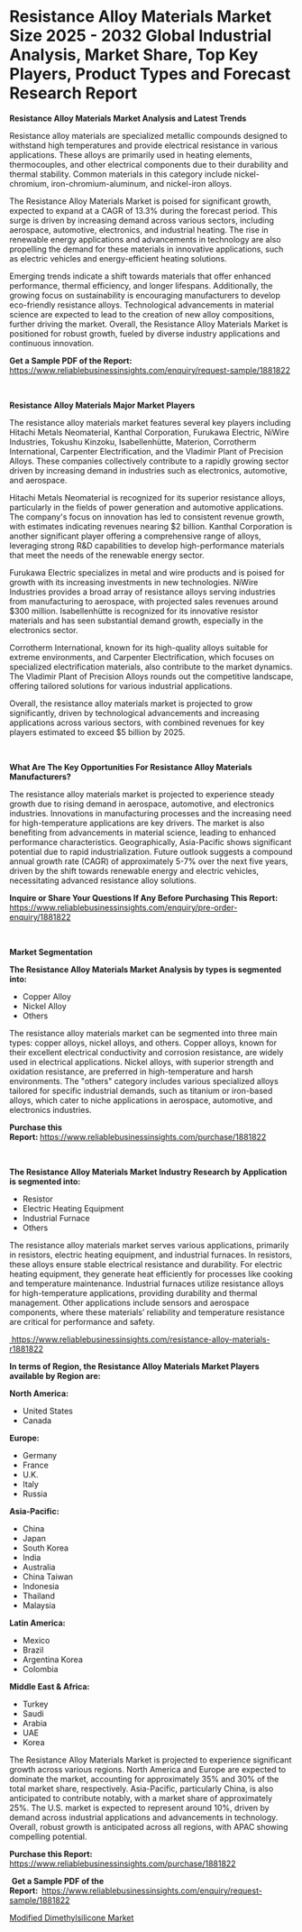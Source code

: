 <p><h1>Resistance Alloy Materials Market Size 2025 - 2032 Global Industrial Analysis, Market Share, Top Key Players, Product Types and Forecast Research Report</h1></p><p><strong>Resistance Alloy Materials Market Analysis and Latest Trends</strong></p>
<p><p>Resistance alloy materials are specialized metallic compounds designed to withstand high temperatures and provide electrical resistance in various applications. These alloys are primarily used in heating elements, thermocouples, and other electrical components due to their durability and thermal stability. Common materials in this category include nickel-chromium, iron-chromium-aluminum, and nickel-iron alloys.</p><p>The Resistance Alloy Materials Market is poised for significant growth, expected to expand at a CAGR of 13.3% during the forecast period. This surge is driven by increasing demand across various sectors, including aerospace, automotive, electronics, and industrial heating. The rise in renewable energy applications and advancements in technology are also propelling the demand for these materials in innovative applications, such as electric vehicles and energy-efficient heating solutions.</p><p>Emerging trends indicate a shift towards materials that offer enhanced performance, thermal efficiency, and longer lifespans. Additionally, the growing focus on sustainability is encouraging manufacturers to develop eco-friendly resistance alloys. Technological advancements in material science are expected to lead to the creation of new alloy compositions, further driving the market. Overall, the Resistance Alloy Materials Market is positioned for robust growth, fueled by diverse industry applications and continuous innovation.</p></p>
<p><strong>Get a Sample PDF of the Report:&nbsp;</strong> <a href="https://www.reliablebusinessinsights.com/enquiry/request-sample/1881822?utm_campaign=2032&utm_medium=2&utm_source=Github&utm_content=ia&utm_term=04022025&utm_id=resistance-alloy-materials">https://www.reliablebusinessinsights.com/enquiry/request-sample/1881822</a></p>
<p>&nbsp;</p>
<p><strong>Resistance Alloy Materials Major Market Players</strong></p>
<p><p>The resistance alloy materials market features several key players including Hitachi Metals Neomaterial, Kanthal Corporation, Furukawa Electric, NiWire Industries, Tokushu Kinzoku, Isabellenhütte, Materion, Corrotherm International, Carpenter Electrification, and the Vladimir Plant of Precision Alloys. These companies collectively contribute to a rapidly growing sector driven by increasing demand in industries such as electronics, automotive, and aerospace.</p><p>Hitachi Metals Neomaterial is recognized for its superior resistance alloys, particularly in the fields of power generation and automotive applications. The company's focus on innovation has led to consistent revenue growth, with estimates indicating revenues nearing $2 billion. Kanthal Corporation is another significant player offering a comprehensive range of alloys, leveraging strong R&D capabilities to develop high-performance materials that meet the needs of the renewable energy sector.</p><p>Furukawa Electric specializes in metal and wire products and is poised for growth with its increasing investments in new technologies. NiWire Industries provides a broad array of resistance alloys serving industries from manufacturing to aerospace, with projected sales revenues around $300 million. Isabellenhütte is recognized for its innovative resistor materials and has seen substantial demand growth, especially in the electronics sector.</p><p>Corrotherm International, known for its high-quality alloys suitable for extreme environments, and Carpenter Electrification, which focuses on specialized electrification materials, also contribute to the market dynamics. The Vladimir Plant of Precision Alloys rounds out the competitive landscape, offering tailored solutions for various industrial applications.</p><p>Overall, the resistance alloy materials market is projected to grow significantly, driven by technological advancements and increasing applications across various sectors, with combined revenues for key players estimated to exceed $5 billion by 2025.</p></p>
<p>&nbsp;</p>
<p><strong>What Are The Key Opportunities For Resistance Alloy Materials Manufacturers?</strong></p>
<p><p>The resistance alloy materials market is projected to experience steady growth due to rising demand in aerospace, automotive, and electronics industries. Innovations in manufacturing processes and the increasing need for high-temperature applications are key drivers. The market is also benefiting from advancements in material science, leading to enhanced performance characteristics. Geographically, Asia-Pacific shows significant potential due to rapid industrialization. Future outlook suggests a compound annual growth rate (CAGR) of approximately 5-7% over the next five years, driven by the shift towards renewable energy and electric vehicles, necessitating advanced resistance alloy solutions.</p></p>
<p><strong>Inquire or Share Your Questions If Any Before Purchasing This Report:</strong> <a href="https://www.reliablebusinessinsights.com/enquiry/pre-order-enquiry/1881822?utm_campaign=2032&utm_medium=2&utm_source=Github&utm_content=ia&utm_term=04022025&utm_id=resistance-alloy-materials">https://www.reliablebusinessinsights.com/enquiry/pre-order-enquiry/1881822</a></p>
<p>&nbsp;</p>
<p><strong>Market Segmentation</strong></p>
<p><strong>The Resistance Alloy Materials Market Analysis by types is segmented into:</strong></p>
<p><ul><li>Copper Alloy</li><li>Nickel Alloy</li><li>Others</li></ul></p>
<p><p>The resistance alloy materials market can be segmented into three main types: copper alloys, nickel alloys, and others. Copper alloys, known for their excellent electrical conductivity and corrosion resistance, are widely used in electrical applications. Nickel alloys, with superior strength and oxidation resistance, are preferred in high-temperature and harsh environments. The "others" category includes various specialized alloys tailored for specific industrial demands, such as titanium or iron-based alloys, which cater to niche applications in aerospace, automotive, and electronics industries.</p></p>
<p><strong>Purchase this Report:&nbsp;</strong><a href="https://www.reliablebusinessinsights.com/purchase/1881822?utm_campaign=2032&utm_medium=2&utm_source=Github&utm_content=ia&utm_term=04022025&utm_id=resistance-alloy-materials">https://www.reliablebusinessinsights.com/purchase/1881822</a></p>
<p>&nbsp;</p>
<p><strong>The Resistance Alloy Materials Market Industry Research by Application is segmented into:</strong></p>
<p><ul><li>Resistor</li><li>Electric Heating Equipment</li><li>Industrial Furnace</li><li>Others</li></ul></p>
<p><p>The resistance alloy materials market serves various applications, primarily in resistors, electric heating equipment, and industrial furnaces. In resistors, these alloys ensure stable electrical resistance and durability. For electric heating equipment, they generate heat efficiently for processes like cooking and temperature maintenance. Industrial furnaces utilize resistance alloys for high-temperature applications, providing durability and thermal management. Other applications include sensors and aerospace components, where these materials’ reliability and temperature resistance are critical for performance and safety.</p></p>
<p><a href="https://www.reliablebusinessinsights.com/resistance-alloy-materials-r1881822?utm_campaign=2032&utm_medium=2&utm_source=Github&utm_content=ia&utm_term=04022025&utm_id=resistance-alloy-materials">&nbsp;https://www.reliablebusinessinsights.com/resistance-alloy-materials-r1881822</a></p>
<p><strong>In terms of Region, the Resistance Alloy Materials Market Players available by Region are:</strong></p>
<p>
    <p> <strong> North America: </strong>
        <ul>
            <li>United States</li>
            <li>Canada</li>
        </ul>
        </p> 
    <p> <strong> Europe: </strong>
        <ul>
            <li>Germany</li>
            <li>France</li>
            <li>U.K.</li>
            <li>Italy</li>
            <li>Russia</li>
        </ul>
        </p> 
    <p> <strong> Asia-Pacific: </strong>
        <ul>
            <li>China</li>
            <li>Japan</li>
            <li>South Korea</li>
            <li>India</li>
            <li>Australia</li>
            <li>China Taiwan</li>
            <li>Indonesia</li>
            <li>Thailand</li>
            <li>Malaysia</li>
        </ul>
        </p> 
    <p> <strong> Latin America: </strong>
        <ul>
            <li>Mexico</li>
            <li>Brazil</li>
            <li>Argentina Korea</li>
            <li>Colombia</li>
        </ul>
        </p> 
    <p> <strong> Middle East & Africa: </strong>
        <ul>
            <li>Turkey</li>
            <li>Saudi</li>
            <li>Arabia</li>
            <li>UAE</li>
            <li>Korea</li>
        </ul>
    </p>
    </p>
<p><p>The Resistance Alloy Materials Market is projected to experience significant growth across various regions. North America and Europe are expected to dominate the market, accounting for approximately 35% and 30% of the total market share, respectively. Asia-Pacific, particularly China, is also anticipated to contribute notably, with a market share of approximately 25%. The U.S. market is expected to represent around 10%, driven by demand across industrial applications and advancements in technology. Overall, robust growth is anticipated across all regions, with APAC showing compelling potential.</p></p>
<p><strong>Purchase this Report: </strong><a href="https://www.reliablebusinessinsights.com/purchase/1881822?utm_campaign=2032&utm_medium=2&utm_source=Github&utm_content=ia&utm_term=04022025&utm_id=resistance-alloy-materials">https://www.reliablebusinessinsights.com/purchase/1881822</a></p>
<p>&nbsp;<strong>Get a Sample PDF of the Report:&nbsp;&nbsp;</strong><a href="https://www.reliablebusinessinsights.com/enquiry/request-sample/1881822?utm_campaign=2032&utm_medium=2&utm_source=Github&utm_content=ia&utm_term=04022025&utm_id=resistance-alloy-materials">https://www.reliablebusinessinsights.com/enquiry/request-sample/1881822</a></p>
<p><strong></strong></p>
<p><p><a href="https://github.com/SanjidaMahmud54/Market-Research-Report-List-1/blob/main/modified-dimethylsilicone-market.md?utm_campaign=2032&utm_medium=2&utm_source=Github&utm_content=ia&utm_term=04022025&utm_id=resistance-alloy-materials">Modified Dimethylsilicone Market</a></p></p>